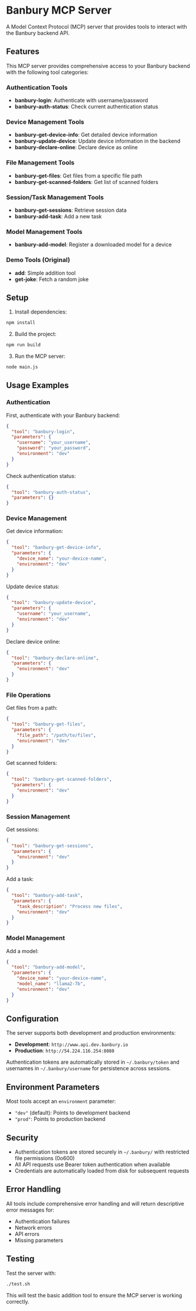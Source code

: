 # Banbury MCP Server

A Model Context Protocol (MCP) server that provides tools to interact with the Banbury backend API.

## Features

This MCP server provides comprehensive access to your Banbury backend with the following tool categories:

### Authentication Tools
- **banbury-login**: Authenticate with username/password
- **banbury-auth-status**: Check current authentication status

### Device Management Tools
- **banbury-get-device-info**: Get detailed device information
- **banbury-update-device**: Update device information in the backend
- **banbury-declare-online**: Declare device as online

### File Management Tools
- **banbury-get-files**: Get files from a specific file path
- **banbury-get-scanned-folders**: Get list of scanned folders

### Session/Task Management Tools
- **banbury-get-sessions**: Retrieve session data
- **banbury-add-task**: Add a new task

### Model Management Tools
- **banbury-add-model**: Register a downloaded model for a device

### Demo Tools (Original)
- **add**: Simple addition tool
- **get-joke**: Fetch a random joke

## Setup

1. Install dependencies:
```bash
npm install
```

2. Build the project:
```bash
npm run build
```

3. Run the MCP server:
```bash
node main.js
```

## Usage Examples

### Authentication
First, authenticate with your Banbury backend:
```json
{
  "tool": "banbury-login",
  "parameters": {
    "username": "your_username",
    "password": "your_password",
    "environment": "dev"
  }
}
```

Check authentication status:
```json
{
  "tool": "banbury-auth-status",
  "parameters": {}
}
```

### Device Management
Get device information:
```json
{
  "tool": "banbury-get-device-info",
  "parameters": {
    "device_name": "your-device-name",
    "environment": "dev"
  }
}
```

Update device status:
```json
{
  "tool": "banbury-update-device",
  "parameters": {
    "username": "your_username",
    "environment": "dev"
  }
}
```

Declare device online:
```json
{
  "tool": "banbury-declare-online",
  "parameters": {
    "environment": "dev"
  }
}
```

### File Operations
Get files from a path:
```json
{
  "tool": "banbury-get-files",
  "parameters": {
    "file_path": "/path/to/files",
    "environment": "dev"
  }
}
```

Get scanned folders:
```json
{
  "tool": "banbury-get-scanned-folders",
  "parameters": {
    "environment": "dev"
  }
}
```

### Session Management
Get sessions:
```json
{
  "tool": "banbury-get-sessions",
  "parameters": {
    "environment": "dev"
  }
}
```

Add a task:
```json
{
  "tool": "banbury-add-task",
  "parameters": {
    "task_description": "Process new files",
    "environment": "dev"
  }
}
```

### Model Management
Add a model:
```json
{
  "tool": "banbury-add-model",
  "parameters": {
    "device_name": "your-device-name",
    "model_name": "llama2-7b",
    "environment": "dev"
  }
}
```

## Configuration

The server supports both development and production environments:

- **Development**: `http://www.api.dev.banbury.io`
- **Production**: `http://54.224.116.254:8080`

Authentication tokens are automatically stored in `~/.banbury/token` and usernames in `~/.banbury/username` for persistence across sessions.

## Environment Parameters

Most tools accept an `environment` parameter:
- `"dev"` (default): Points to development backend
- `"prod"`: Points to production backend

## Security

- Authentication tokens are stored securely in `~/.banbury/` with restricted file permissions (0o600)
- All API requests use Bearer token authentication when available
- Credentials are automatically loaded from disk for subsequent requests

## Error Handling

All tools include comprehensive error handling and will return descriptive error messages for:
- Authentication failures
- Network errors
- API errors
- Missing parameters

## Testing

Test the server with:
```bash
./test.sh
```

This will test the basic addition tool to ensure the MCP server is working correctly.
